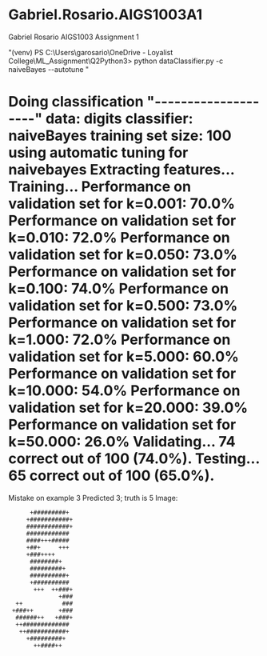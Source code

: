 # Gabriel.Rosario.AIGS1003A1
Gabriel Rosario AIGS1003 Assignment 1


"(venv) PS C:\Users\garosario\OneDrive - Loyalist College\ML_Assignment\Q2Python3> python dataClassifier.py -c naiveBayes --autotune "


Doing classification
"--------------------"
data:           digits
classifier:             naiveBayes
training set size:      100
using automatic tuning for naivebayes
Extracting features...
Training...
Performance on validation set for k=0.001: 70.0%
Performance on validation set for k=0.010: 72.0%
Performance on validation set for k=0.050: 73.0%
Performance on validation set for k=0.100: 74.0%
Performance on validation set for k=0.500: 73.0%
Performance on validation set for k=1.000: 72.0%
Performance on validation set for k=5.000: 60.0%
Performance on validation set for k=10.000: 54.0%
Performance on validation set for k=20.000: 39.0%
Performance on validation set for k=50.000: 26.0%
Validating...
74 correct out of 100 (74.0%).
Testing...
65 correct out of 100 (65.0%).
===================================
Mistake on example 3
Predicted 3; truth is 5
Image:





          +#########+
         +###########+
         ############+
         ############
         ####+++#####
         +##+     +++
         +###++++
          ########+
          #########+
          ##########+
          +##########
           +++  ++###+
                  +###
      ++           ###
     +###++       +###
      ######++   +###+
      ++#############
       ++###########+
         +#########+
           ++####++



